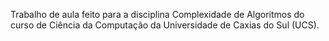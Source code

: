 Trabalho de aula feito para a disciplina Complexidade de Algoritmos do curso de Ciência da Computação da Universidade de Caxias do Sul (UCS).
